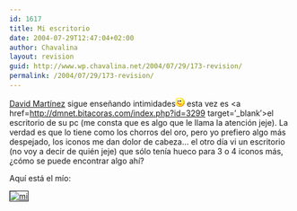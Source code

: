 ```yaml
---
id: 1617
title: Mi escritorio
date: 2004-07-29T12:47:04+02:00
author: Chavalina
layout: revision
guid: http://www.wp.chavalina.net/2004/07/29/173-revision/
permalink: /2004/07/29/173-revision/
---
```

<a href=http://dmnet.bitacoras.com/ target=&prime;_blank&prime;>David Mart&iacute;nez</a> sigue ense&ntilde;ando intimidades![emo](/imagenes/emoticonos/guino.gif) esta vez es <a href=http://dmnet.bitacoras.com/index.php?id=3299 target=&prime;_blank&prime;>el escritorio de su pc</a> (me consta que es algo que le llama la atenci&oacute;n jeje). La verdad es que lo tiene como los chorros del oro, pero yo prefiero algo m&aacute;s despejado, los iconos me dan dolor de cabeza&#8230; el otro d&iacute;a vi un escritorio (no voy a decir de qui&eacute;n jeje) que s&oacute;lo ten&iacute;a hueco para 3 o 4 iconos m&aacute;s, &iquest;c&oacute;mo se puede encontrar algo ah&iacute;?

Aqu&iacute; est&aacute; el m&iacute;o:

<a href=http://www.chavalina.net/imagenes/fotos/escritorio.jpg target=&prime;_blank&prime;><img src="http://www.chavalina.net/imagenes/fotos/thumbs/escritorio.jpg" border="1" alt=mi escritorio></a>